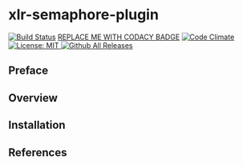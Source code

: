 # xlr-semaphore-plugin

[![Build Status](https://travis-ci.org/erasmussen39/xlr-semaphore-plugin.svg?branch=master)](https://travis-ci.org/erasmussen39/xlr-semaphore-plugin)
[REPLACE ME WITH CODACY BADGE](https://www.codacy.com)
[![Code Climate](https://codeclimate.com/github/erasmussen39/xlr-semaphore-plugin/badges/gpa.svg)](https://codeclimate.com/github/erasmussen39/xlr-semaphore-plugin)
[![License: MIT][xlr-semaphore-plugin-license-image] ][xlr-semaphore-plugin-license-url]
[![Github All Releases][xlr-semaphore-plugin-downloads-image]]()

[xlr-semaphore-plugin-license-image]: https://img.shields.io/badge/License-MIT-yellow.svg
[xlr-semaphore-plugin-license-url]: https://opensource.org/licenses/MIT
[xlr-semaphore-plugin-downloads-image]: https://img.shields.io/github/downloads/xebialabs-community/xlr-semaphore-plugin/total.svg

## Preface

## Overview

## Installation

## References
